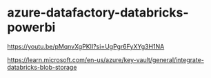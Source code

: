
# azure-datafactory-databricks-powerbi

https://youtu.be/pMqnvXgPKlI?si=UgPgr6FyXYg3H1NA



https://learn.microsoft.com/en-us/azure/key-vault/general/integrate-databricks-blob-storage